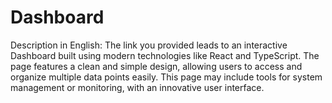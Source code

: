 # Dashboard
<p>
Description in English: The link you provided leads to an interactive Dashboard built using modern technologies like React and TypeScript. The page features a clean and simple design, allowing users to access and organize multiple data points easily. This page may include tools for system management or monitoring, with an innovative user interface.
</p>
